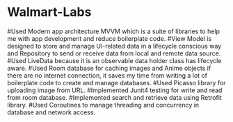 # Walmart-Labs
#Used Modern app architecture MVVM which is a suite of libraries to help me with app development and reduce boilerplate code.
#View Model is designed to store and manage UI-related data in a lifecycle conscious way and Repository to send or receive data from local and remote data source.
#Used LiveData because it is an observable data holder class has lifecycle aware.
#Used Room database for caching images and Anime objects if there are no internet connection, it saves my time from writing a lot of boilerplate code to create and manage databases.
#Used Picasso library for uploading image from URL.
#Implemented Junit4 testing for write and read from room database.
#Implemented search and retrieve data using Retrofit library.
#Used Coroutines to manage threading and concurrency in database and network access.
